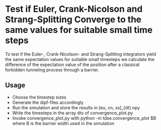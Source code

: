 # Test if Euler, Crank-Nicolson and Strang-Splitting Converge to the same values for suitable small time steps
To test if the Euler-, Crank-Nicolson- and Strang-Splitting integrators yield the same expectation values
for suitable small timesteps we calculate the difference of the expectation value of the position
after a classical forbidden tunneling process through a barrier.
## Usage 

- Choose the timestep sizes
- Generate the dipf-files accordingly
- Run the simulation and store the results in [eu, cn, ss]_{dt}.npy
- Write the timesteps in the array dts of convergence_plot.py
- Invoke convergence_plot.py with python -m tdse.convergence_plot $B where B is the barrier width used in the simulation
